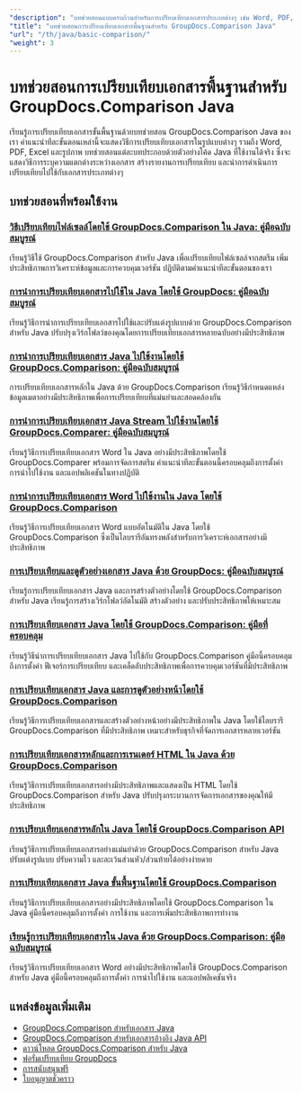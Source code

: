 ```yaml
---
"description": "บทช่วยสอนแบบครบถ้วนสำหรับการเปรียบเทียบเอกสารประเภทต่างๆ เช่น Word, PDF, Excel, รูปภาพ และอื่นๆ โดยใช้ GroupDocs.Comparison สำหรับ Java"
"title": "บทช่วยสอนการเปรียบเทียบเอกสารพื้นฐานสำหรับ GroupDocs.Comparison Java"
"url": "/th/java/basic-comparison/"
"weight": 3
---
```


# บทช่วยสอนการเปรียบเทียบเอกสารพื้นฐานสำหรับ GroupDocs.Comparison Java

เรียนรู้การเปรียบเทียบเอกสารขั้นพื้นฐานด้วยบทช่วยสอน GroupDocs.Comparison Java ของเรา คำแนะนำทีละขั้นตอนเหล่านี้จะแสดงวิธีการเปรียบเทียบเอกสารในรูปแบบต่างๆ รวมถึง Word, PDF, Excel และรูปภาพ บทช่วยสอนแต่ละบทประกอบด้วยตัวอย่างโค้ด Java ที่ใช้งานได้จริง ซึ่งจะแสดงวิธีการระบุความแตกต่างระหว่างเอกสาร สร้างรายงานการเปรียบเทียบ และนำการดำเนินการเปรียบเทียบไปใช้กับเอกสารประเภทต่างๆ

## บทช่วยสอนที่พร้อมใช้งาน

### [วิธีเปรียบเทียบไฟล์เซลล์โดยใช้ GroupDocs.Comparison ใน Java: คู่มือฉบับสมบูรณ์](./compare-cell-files-groupdocs-java-streams/)
เรียนรู้วิธีใช้ GroupDocs.Comparison สำหรับ Java เพื่อเปรียบเทียบไฟล์เซลล์จากสตรีม เพิ่มประสิทธิภาพการวิเคราะห์ข้อมูลและการควบคุมเวอร์ชัน ปฏิบัติตามคำแนะนำทีละขั้นตอนของเรา

### [การนำการเปรียบเทียบเอกสารไปใช้ใน Java โดยใช้ GroupDocs: คู่มือฉบับสมบูรณ์](./java-document-comparison-groupdocs-tutorial/)
เรียนรู้วิธีการนำการเปรียบเทียบเอกสารไปใช้และปรับแต่งรูปแบบด้วย GroupDocs.Comparison สำหรับ Java ปรับปรุงเวิร์กโฟลว์ของคุณโดยการเปรียบเทียบเอกสารหลายฉบับอย่างมีประสิทธิภาพ

### [การนำการเปรียบเทียบเอกสาร Java ไปใช้งานโดยใช้ GroupDocs.Comparison: คู่มือฉบับสมบูรณ์](./java-document-comparison-groupdocs-metadata-source/)
การเปรียบเทียบเอกสารหลักใน Java ด้วย GroupDocs.Comparison เรียนรู้วิธีกำหนดแหล่งข้อมูลเมตาอย่างมีประสิทธิภาพเพื่อการเปรียบเทียบที่แม่นยำและสอดคล้องกัน

### [การนำการเปรียบเทียบเอกสาร Java Stream ไปใช้งานโดยใช้ GroupDocs.Comparer: คู่มือฉบับสมบูรณ์](./java-stream-document-comparison-groupdocs/)
เรียนรู้วิธีการเปรียบเทียบเอกสาร Word ใน Java อย่างมีประสิทธิภาพโดยใช้ GroupDocs.Comparer พร้อมการจัดการสตรีม คำแนะนำทีละขั้นตอนนี้ครอบคลุมถึงการตั้งค่า การนำไปใช้งาน และแอปพลิเคชันในทางปฏิบัติ

### [การนำการเปรียบเทียบเอกสาร Word ไปใช้งานใน Java โดยใช้ GroupDocs.Comparison](./word-document-comparison-groupdocs-java/)
เรียนรู้วิธีการเปรียบเทียบเอกสาร Word แบบอัตโนมัติใน Java โดยใช้ GroupDocs.Comparison ซึ่งเป็นไลบรารีอันทรงพลังสำหรับการวิเคราะห์เอกสารอย่างมีประสิทธิภาพ

### [การเปรียบเทียบและดูตัวอย่างเอกสาร Java ด้วย GroupDocs: คู่มือฉบับสมบูรณ์](./master-java-document-comparison-preview-groupdocs/)
เรียนรู้การเปรียบเทียบเอกสาร Java และการสร้างตัวอย่างโดยใช้ GroupDocs.Comparison สำหรับ Java เรียนรู้การสร้างเวิร์กโฟลว์อัตโนมัติ สร้างตัวอย่าง และปรับประสิทธิภาพให้เหมาะสม

### [การเปรียบเทียบเอกสาร Java โดยใช้ GroupDocs.Comparison: คู่มือที่ครอบคลุม](./java-document-comparison-groupdocs-comparison/)
เรียนรู้วิธีนำการเปรียบเทียบเอกสาร Java ไปใช้กับ GroupDocs.Comparison คู่มือนี้ครอบคลุมถึงการตั้งค่า ฟีเจอร์การเปรียบเทียบ และเคล็ดลับประสิทธิภาพเพื่อการควบคุมเวอร์ชันที่มีประสิทธิภาพ

### [การเปรียบเทียบเอกสาร Java และการดูตัวอย่างหน้าโดยใช้ GroupDocs.Comparison](./java-groupdocs-comparison-document-management/)
เรียนรู้วิธีการเปรียบเทียบเอกสารและสร้างตัวอย่างหน้าอย่างมีประสิทธิภาพใน Java โดยใช้ไลบรารี GroupDocs.Comparison ที่มีประสิทธิภาพ เหมาะสำหรับธุรกิจที่จัดการเอกสารหลายเวอร์ชัน

### [การเปรียบเทียบเอกสารหลักและการเรนเดอร์ HTML ใน Java ด้วย GroupDocs.Comparison](./master-groupdocs-comparison-java-document-html-rendering/)
เรียนรู้วิธีการเปรียบเทียบเอกสารอย่างมีประสิทธิภาพและแสดงเป็น HTML โดยใช้ GroupDocs.Comparison สำหรับ Java ปรับปรุงกระบวนการจัดการเอกสารของคุณให้มีประสิทธิภาพ

### [การเปรียบเทียบเอกสารหลักใน Java โดยใช้ GroupDocs.Comparison API](./mastering-document-comparison-java-groupdocs/)
เรียนรู้วิธีการเปรียบเทียบเอกสารอย่างแม่นยำด้วย GroupDocs.Comparison สำหรับ Java ปรับแต่งรูปแบบ ปรับความไว และละเว้นส่วนหัว/ส่วนท้ายได้อย่างง่ายดาย

### [การเปรียบเทียบเอกสาร Java ขั้นพื้นฐานโดยใช้ GroupDocs.Comparison](./java-groupdocs-comparison-document-management-guide/)
เรียนรู้วิธีการเปรียบเทียบเอกสารอย่างมีประสิทธิภาพโดยใช้ GroupDocs.Comparison ใน Java คู่มือนี้ครอบคลุมถึงการตั้งค่า การใช้งาน และการเพิ่มประสิทธิภาพการทำงาน

### [เรียนรู้การเปรียบเทียบเอกสารใน Java ด้วย GroupDocs.Comparison: คู่มือฉบับสมบูรณ์](./document-comparison-groupdocs-java/)
เรียนรู้วิธีการเปรียบเทียบเอกสาร Word อย่างมีประสิทธิภาพโดยใช้ GroupDocs.Comparison สำหรับ Java คู่มือนี้ครอบคลุมถึงการตั้งค่า การนำไปใช้งาน และแอปพลิเคชันจริง

## แหล่งข้อมูลเพิ่มเติม

- [GroupDocs.Comparison สำหรับเอกสาร Java](https://docs.groupdocs.com/comparison/java/)
- [GroupDocs.Comparison สำหรับเอกสารอ้างอิง Java API](https://reference.groupdocs.com/comparison/java/)
- [ดาวน์โหลด GroupDocs.Comparison สำหรับ Java](https://releases.groupdocs.com/comparison/java/)
- [ฟอรั่มเปรียบเทียบ GroupDocs](https://forum.groupdocs.com/c/comparison)
- [การสนับสนุนฟรี](https://forum.groupdocs.com/)
- [ใบอนุญาตชั่วคราว](https://purchase.groupdocs.com/temporary-license/)